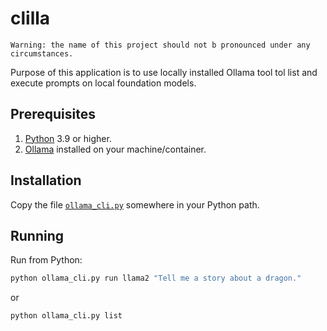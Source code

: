 # clilla

`Warning: the name of this project should not b pronounced under any circumstances.`

Purpose of this application is to use locally installed Ollama tool tol list and execute prompts on local foundation models.

## Prerequisites

1. [Python](https://docs.python.org/3/) 3.9 or higher.
2. [Ollama](https://docs.ollama.com/quickstart) installed on your machine/container.

## Installation
 
 Copy the file [`ollama_cli.py`](ollama_cli.py) somewhere in your Python path.
 
 ## Running
 
 Run from Python:
 ```bash
 python ollama_cli.py run llama2 "Tell me a story about a dragon."
 ```
or
```bash
python ollama_cli.py list
```

